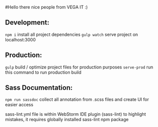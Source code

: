 #Hello there nice people from VEGA IT :) 

## Development:

 `npm i` install all project dependencies
 ` gulp watch ` serve project on localhost:3000
 
## Production:

 `gulp` build / optimize project files for production purposes
 `serve-prod` run this command to run production build 
 
## Sass Documentation:

 `npm run sassdoc` collect all annotation from .scss files and create UI for easier access
 
 sass-lint.yml file is within WebStorm IDE plugin (sass-lint) to highlight mistakes, it requires globally installed sass-lint npm package 